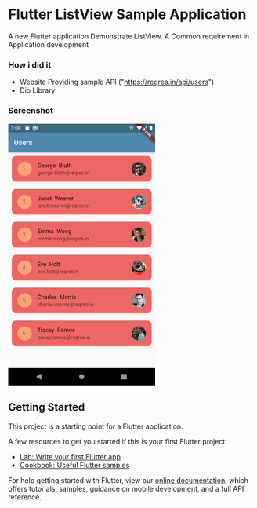 # Flutter ListView Sample Application

A new Flutter application Demonstrate ListView. A Common requirement in Application development


### How i did it

   * Website Providing sample API ("https://reqres.in/api/users")
   * Dio Library


### Screenshot
<img src="https://github.com/savadmv/flutter_list_view_app/blob/master/screenshot_list_page.png" width="300">



## Getting Started

This project is a starting point for a Flutter application.

A few resources to get you started if this is your first Flutter project:

- [Lab: Write your first Flutter app](https://flutter.dev/docs/get-started/codelab)
- [Cookbook: Useful Flutter samples](https://flutter.dev/docs/cookbook)

For help getting started with Flutter, view our
[online documentation](https://flutter.dev/docs), which offers tutorials,
samples, guidance on mobile development, and a full API reference.
